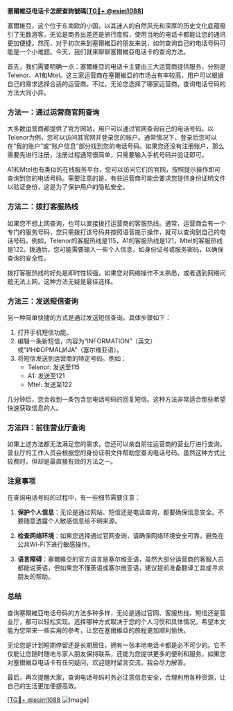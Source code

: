 **塞爾維亞电话卡怎麽查詢號碼[[TG💪+ @esim1088](https://t.me/s/esim1088)]**

塞爾維亞，这个位于东南欧的小国，以其迷人的自然风光和深厚的历史文化底蕴吸引了无数游客。无论是商务出差还是旅行度假，使用当地的电话卡都能让您的通讯更加便捷。然而，对于初次来到塞爾維亞的朋友来说，如何查询自己的电话号码可能是一个小难题。今天，我们就来聊聊塞爾維亞电话卡的查询方法。

首先，我们需要明确一点：塞爾維亞的电话卡主要由三大运营商提供服务，分别是Telenor、A1和Mtel。这三家运营商在塞爾維亞的市场占有率较高，用户可以根据自己的需求选择合适的运营商。不过，无论您选择了哪家运营商，查询电话号码的方法大同小异。

### 方法一：通过运营商官网查询

大多数运营商都提供了官方网站，用户可以通过官网查询自己的电话号码。以Telenor为例，您可以访问其官网并登录您的账户。通常情况下，登录后您可以在“我的账户”或“账户信息”部分找到您的电话号码。如果您还没有注册账户，那么需要先进行注册，注册过程通常很简单，只需要输入手机号码并验证即可。

A1和Mtel也有类似的在线服务平台，您可以访问它们的官网，按照提示操作即可查询到您的电话号码。需要注意的是，有些运营商可能会要求您提供身份证明文件以验证身份，这是为了保护用户的隐私安全。

### 方法二：拨打客服热线

如果您不想上网查询，也可以直接拨打运营商的客服热线。通常，运营商会有一个专门的服务号码，您只需拨打该号码并按照语音提示操作，就可以查询到自己的电话号码。例如，Telenor的客服热线是115，A1的客服热线是121，Mtel的客服热线是122。拨通后，您可能需要输入一些个人信息，如身份证号或服务密码，以确保查询的安全性。

拨打客服热线的好处是即时性较强，如果您对网络操作不太熟悉，或者遇到网络问题无法上网，这种方法无疑是最佳选择。

### 方法三：发送短信查询

另一种简单快捷的方式是通过发送短信查询。具体步骤如下：

1. 打开手机短信功能。
2. 编辑一条新短信，内容为“INFORMATION”（英文）或“ИНФОРМАЦИЈА”（塞尔维亚语）。
3. 将短信发送到运营商的特定号码。例如：
   - Telenor: 发送至115
   - A1: 发送至121
   - Mtel: 发送至122

几分钟后，您会收到一条包含您电话号码的回复短信。这种方法非常适合那些希望快速获取信息的人。

### 方法四：前往营业厅查询

如果上述方法都无法满足您的需求，您还可以亲自前往运营商的营业厅进行查询。营业厅的工作人员会根据您的身份证明文件帮助您查询电话号码。虽然这种方式比较费时，但却是最直接有效的方法之一。

### 注意事项

在查询电话号码的过程中，有一些细节需要注意：

1. **保护个人信息**：无论是通过网站、短信还是电话查询，都要确保信息安全。不要随意透露个人敏感信息给不明来源。
   
2. **检查网络环境**：如果您选择通过官网查询，请确保网络环境安全可靠，避免在公共Wi-Fi下进行敏感操作。

3. **语言障碍**：塞爾維亞的官方语言是塞尔维亚语，虽然大部分运营商的客服人员都能说英语，但如果您不懂英语或塞尔维亚语，建议提前准备翻译工具或寻求朋友的帮助。

### 总结

查询塞爾維亞电话号码的方法多种多样，无论是通过官网、客服热线、短信还是营业厅，都可以轻松实现。选择哪种方式取决于您的个人习惯和具体情况。希望本文能为您带来一些实用的参考，让您在塞爾維亞的旅程更加顺利愉快。

无论您是计划短期停留还是长期居住，拥有一张本地电话卡都是必不可少的。它不仅能让您随时随地与家人朋友保持联系，还能为您提供更多的便利和服务。如果您对塞爾維亞电话卡有任何疑问，欢迎随时留言交流，我会尽力解答。

最后，再次提醒大家，查询电话号码时务必注意信息安全，合理利用各种资源，让自己的生活更加便捷高效。

[[TG💪+ @esim1088](https://t.me/s/esim1088) ![Image](https://i.postimg.cc/4NQfJmqS/Snipaste-2025-05-13-00-14-12.png)]